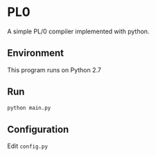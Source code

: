 # PL0

A simple PL/0 compiler implemented with python.

## Environment

This program runs on Python 2.7

## Run

```bash
python main.py
```

## Configuration

Edit `config.py`
